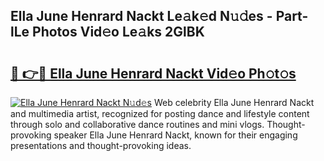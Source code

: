 ## Ella June Henrard Nackt Le𝚊k𝚎d N𝚞𝚍es - Part-lLe Photos Vid𝚎o Le𝚊ks 2GlBK

# <h2><a href="http://fb8rvk.evod.top/?m=Ella+June+Henrard+Nackt">🔗 👉🔴 Ella June Henrard Nackt Vid𝚎o Ph𝚘t𝚘s</a></h2>

[![Ella June Henrard Nackt N𝚞d𝚎s](https://i.imgur.com/8V9OHl7.gif)](http://fb8rvk.evod.top/?m=Ella+June+Henrard+Nackt)
Web celebrity Ella June Henrard Nackt and multimedia artist, recognized for posting dance and lifestyle content through solo and collaborative dance routines and mini vlogs. Thought-provoking speaker Ella June Henrard Nackt, known for their engaging presentations and thought-provoking ideas. 

